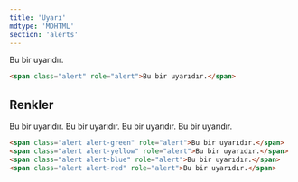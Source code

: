 ```yaml
---
title: 'Uyarı'
mdtype: 'MDHTML'
section: 'alerts'
---
```


<div class="gra-s-wrapper">
  <span class="alert" role="alert">Bu bir uyarıdır.</span>
</div>

```html
<span class="alert" role="alert">Bu bir uyarıdır.</span>
```

## Renkler

<div class="gra-s-wrapper">
  <div class="alerts-wrapper">
    <span class="alert alert-green" role="alert">Bu bir uyarıdır.</span>
    <span class="alert alert-yellow" role="alert">Bu bir uyarıdır.</span>
    <span class="alert alert-blue" role="alert">Bu bir uyarıdır.</span>
    <span class="alert alert-red" role="alert">Bu bir uyarıdır.</span>
  </div>
</div>

```html
<span class="alert alert-green" role="alert">Bu bir uyarıdır.</span>
<span class="alert alert-yellow" role="alert">Bu bir uyarıdır.</span>
<span class="alert alert-blue" role="alert">Bu bir uyarıdır.</span>
<span class="alert alert-red" role="alert">Bu bir uyarıdır.</span>
```